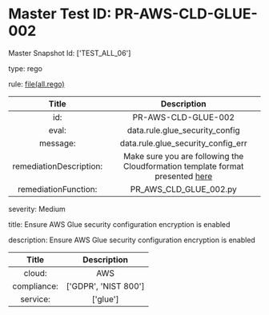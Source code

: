 



# Master Test ID: PR-AWS-CLD-GLUE-002


Master Snapshot Id: ['TEST_ALL_06']

type: rego

rule: [file(all.rego)]  
  
  
  
  

|Title|Description|
| :---: | :---: |
|id: |PR-AWS-CLD-GLUE-002|
|eval: |data.rule.glue_security_config|
|message: |data.rule.glue_security_config_err|
|remediationDescription: |Make sure you are following the Cloudformation template format presented <a href='https://docs.aws.amazon.com/AWSCloudFormation/latest/UserGuide/aws-properties-glue-securityconfiguration-encryptionconfiguration.html#cfn-glue-securityconfiguration-encryptionconfiguration-s3encryptions' target='_blank'>here</a>|
|remediationFunction: |PR_AWS_CLD_GLUE_002.py|


severity: Medium

title: Ensure AWS Glue security configuration encryption is enabled

description: Ensure AWS Glue security configuration encryption is enabled  
  
  

|Title|Description|
| :---: | :---: |
|cloud: |AWS|
|compliance: |['GDPR', 'NIST 800']|
|service: |['glue']|



[file(all.rego)]: https://github.com/prancer-io/prancer-compliance-test/tree/master/aws/cloud/all.rego
